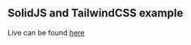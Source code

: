 ## SolidJS and TailwindCSS example

Live can be found [here](https://slavskrit.github.io/solidmemorycards/)
